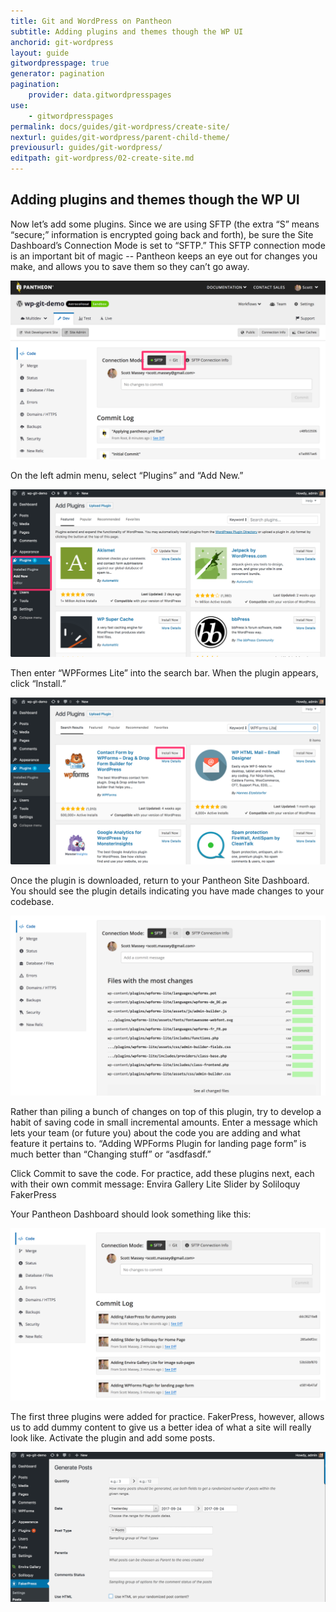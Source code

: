 ```yaml
---
title: Git and WordPress on Pantheon
subtitle: Adding plugins and themes though the WP UI
anchorid: git-wordpress
layout: guide
gitwordpresspage: true
generator: pagination
pagination:
    provider: data.gitwordpresspages
use:
    - gitwordpresspages
permalink: docs/guides/git-wordpress/create-site/
nexturl: guides/git-wordpress/parent-child-theme/
previousurl: guides/git-wordpress/
editpath: git-wordpress/02-create-site.md
---
```

## Adding plugins and themes though the WP UI

Now let’s add some plugins. Since we are using SFTP (the extra “S” means “secure;” information is encrypted going back and forth), be sure the Site Dashboard’s Connection Mode is set to “SFTP.” This SFTP connection mode is an important bit of magic -- Pantheon keeps an eye out for changes you make, and allows you to save them so they can’t go away.

![Enable SFTP Mode](/source/docs/assets/images/guides/git-wordpress/sftp-mode.png)

On the left admin menu, select “Plugins” and “Add New.” 

![Add new plugin](source/docs/assets/images/guides/git-wordpress/add-new-plugin.png)

Then enter “WPFormes Lite” into the search bar. When the plugin appears, click “Install.” 

![Install WP-Forms plugin](/source/docs/assets/images/guides/git-wordpress/install-wp-forms.png)

Once the plugin is downloaded, return to your Pantheon Site Dashboard. You should see the plugin details indicating you have made changes to your codebase.

![View WP-Forms files](/source/docs/assets/images/guides/git-wordpress/view-wp-forms.png)

Rather than piling a bunch of changes on top of this plugin, try to develop a habit of saving code in small incremental amounts. Enter a message which lets your team (or future you) about the code you are adding and what feature it pertains to. “Adding WPForms Plugin for landing page form” is much better than “Changing stuff” or “asdfasdf.”

Click Commit to save the code. For practice, add these plugins next, each with their own commit message:
Envira Gallery Lite
Slider by Soliloquy
FakerPress

Your Pantheon Dashboard should look something like this:

![Several Plugins Added](/source/docs/assets/images/guides/git-wordpress/several-plugins-added.png)

The first three plugins were added for practice. FakerPress, however, allows us to add dummy content to give us a better idea of what a site will really look like. Activate the plugin and add some posts.

![Added FakerPress Plugin](/source/docs/assets/images/guides/git-wordpress/fakerpress.png)